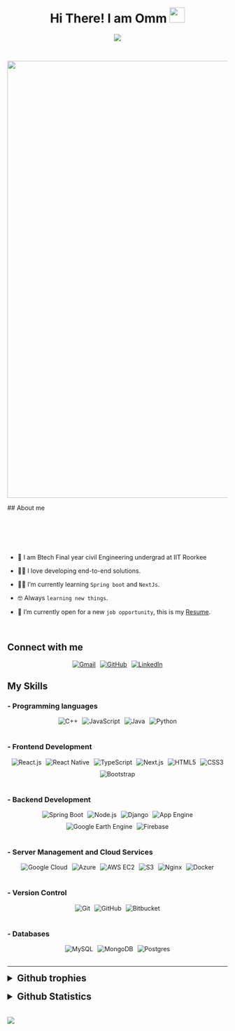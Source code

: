 <h1 align="center">Hi There!  I am Omm <img src="https://media.giphy.com/media/hvRJCLFzcasrR4ia7z/giphy.gif" width="35"></h1>
<p align="center">
<a href="https://github.com/DenverCoder1/readme-typing-svg">
  <img src="https://readme-typing-svg.herokuapp.com?font=Roboto&color=%2300FF00&size=30&center=true&vCenter=true&width=600&height=100&lines=Software+Developer+/+Backend+enthusiast;Full+Stack+developer+%40Swaryantra.com;Full+Stack+developer+%40Bhoomicam;Frontend+developer+%40Yogaflow;Full+Stack+developer+%40Aceacad">
</a>

</p>

<br>
<p  align = center>
<img src="https://user-images.githubusercontent.com/74038190/225813708-98b745f2-7d22-48cf-9150-083f1b00d6c9.gif" width="1000">
</p>
## About me

<br><br>
<br><br>

- :school: I am Btech Final year civil Engineering undergrad at IIT Roorkee
- :technologist: I love developing end-to-end solutions.
- :student: I’m currently learning `Spring boot` and `NextJs`.
- :nerd_face: Always `learning new things`.
- :thinking: I’m currently open for a new `job opportunity`, this is my [Resume](https://drive.google.com/file/d/1PBpEmmPpLIU6aDjp3E36Uh-ZZtVzZRnD/view).

  <br>

## <h2 align=left> Connect with me </h2>

 <div style="display: flex; flex-wrap: wrap; justify-content: center; gap: 10px;">
  <a href="mailto:ommanimeshmishra@gmail.com">
    <img src="https://img.shields.io/badge/Gmail-EA4335?style=for-the-badge&logo=gmail&logoColor=white" alt="Gmail"/>
  </a>
  <a href="https://github.com/Ommanimesh2">
    <img src="https://img.shields.io/badge/GitHub-181717?style=for-the-badge&logo=github&logoColor=white" alt="GitHub"/>
  </a>
  <a href="https://www.linkedin.com/in/omm-animesh-mishra-b81329236">
    <img src="https://img.shields.io/badge/LinkedIn-0077B5?style=for-the-badge&logo=linkedin&logoColor=white" alt="LinkedIn"/>
  </a>

</div>

## My Skills

### - Programming languages

<div style="display: flex; flex-wrap: wrap; justify-content: center; gap: 10px;">
  <img src="https://img.shields.io/badge/-C++-00599C?style=for-the-badge&logo=c%2B%2B&logoColor=white" alt="C++"/>
  <img src="https://img.shields.io/badge/-JavaScript-F7DF1E?style=for-the-badge&logo=javascript&logoColor=white" alt="JavaScript"/>
  <img src="https://img.shields.io/badge/-Java-007396?style=for-the-badge&logo=java&logoColor=white" alt="Java"/>
  <img src="https://img.shields.io/badge/-Python-3776AB?style=for-the-badge&logo=python&logoColor=white" alt="Python"/>
</div>
<br/>

### - Frontend Development

<div style="display: flex; flex-wrap: wrap; justify-content: center; gap: 10px;">
  <img src="https://img.shields.io/badge/-React.js-61DAFB?style=for-the-badge&logo=react&logoColor=white" alt="React.js"/>
  <img src="https://img.shields.io/badge/-React%20Native-61DAFB?style=for-the-badge&logo=react&logoColor=white" alt="React Native"/>
  <img src="https://img.shields.io/badge/-TypeScript-007ACC?style=for-the-badge&logo=typescript&logoColor=white" alt="TypeScript"/>
  <img src="https://img.shields.io/badge/-Next.js-000000?style=for-the-badge&logo=next.js&logoColor=white" alt="Next.js"/>
  <img src="https://img.shields.io/badge/-HTML5-E34F26?style=for-the-badge&logo=html5&logoColor=white" alt="HTML5"/>
  <img src="https://img.shields.io/badge/-CSS3-1572B6?style=for-the-badge&logo=css3&logoColor=white" alt="CSS3"/>
  <img src="https://img.shields.io/badge/-Bootstrap-7952B3?style=for-the-badge&logo=bootstrap&logoColor=white" alt="Bootstrap"/>
</div>
<br/>

### - Backend Development

<div style="display: flex; justify-content: center; flex-wrap: wrap; gap: 10px;">
  <img src="https://img.shields.io/badge/-Spring%20Boot-6DB33F?style=for-the-badge&logo=spring-boot&logoColor=white" alt="Spring Boot"/>
  <img src="https://img.shields.io/badge/-Node.js-339933?style=for-the-badge&logo=node.js&logoColor=white" alt="Node.js"/>
  <img src="https://img.shields.io/badge/-Django-092E20?style=for-the-badge&logo=django&logoColor=white" alt="Django"/>
  <img src="https://img.shields.io/badge/-App%20Engine-4285F4?style=for-the-badge&logo=google-app-engine&logoColor=white" alt="App Engine"/>
  <img src="https://img.shields.io/badge/-Google%20Earth%20Engine-34A853?style=for-the-badge&logo=google-earth&logoColor=white" alt="Google Earth Engine"/>
  <img src="https://img.shields.io/badge/-Firebase-FFCA28?style=for-the-badge&logo=firebase&logoColor=white" alt="Firebase"/>
</div>
<br/>

### - Server Management and Cloud Services

<div style="display: flex; justify-content: center; flex-wrap: wrap; gap: 10px;">
  <img src="https://img.shields.io/badge/-Google%20Cloud-4285F4?style=for-the-badge&logo=google-cloud&logoColor=white" alt="Google Cloud"/>
  <img src="https://img.shields.io/badge/-Azure-0078D4?style=for-the-badge&logo=microsoft-azure&logoColor=white" alt="Azure"/>
  <img src="https://img.shields.io/badge/-AWS%20EC2-232F3E?style=for-the-badge&logo=amazon-aws&logoColor=white" alt="AWS EC2"/>
  <img src="https://img.shields.io/badge/-S3-569A31?style=for-the-badge&logo=amazon-s3&logoColor=white" alt="S3"/>
  <img src="https://img.shields.io/badge/-Nginx-269539?style=for-the-badge&logo=nginx&logoColor=white" alt="Nginx"/>
  <img src="https://img.shields.io/badge/-Docker-2496ED?style=for-the-badge&logo=docker&logoColor=white" alt="Docker"/>
</div>
<br/>

### - Version Control

<div style="display: flex; justify-content: center; flex-wrap: wrap; gap: 10px;">
  <img src="https://img.shields.io/badge/-Git-F05032?style=for-the-badge&logo=git&logoColor=white" alt="Git"/>
  <img src="https://img.shields.io/badge/-GitHub-181717?style=for-the-badge&logo=github&logoColor=white" alt="GitHub"/>
  <img src="https://img.shields.io/badge/-Bitbucket-0052CC?style=for-the-badge&logo=bitbucket&logoColor=white" alt="Bitbucket"/>
</div>
<br/>

### - Databases

<div style="display: flex; justify-content: center; flex-wrap: wrap; gap: 10px;">
  <img src="https://img.shields.io/badge/-MySQL-4479A1?style=for-the-badge&logo=mysql&logoColor=white" alt="MySQL"/>
  <img src="https://img.shields.io/badge/-MongoDB-47A248?style=for-the-badge&logo=mongodb&logoColor=white" alt="MongoDB"/>
  <img src="https://img.shields.io/badge/-Postgres-336791?style=for-the-badge&logo=postgresql&logoColor=white" alt="Postgres"/>
</div>

<br>

---

<details>
  <summary style="font-size: 1.5em; cursor: pointer;">
    <strong>Github trophies</strong>
  </summary>
  <div style="text-align: center; margin: 20px; margin-top: 10px;">
    <img src="https://github-profile-trophy.vercel.app/?username=ommanimesh2" alt="ommanimesh2" style="max-width: 100%;"/>
  </div>
</details>
  <br/>

<details>

<summary style="font-size: 1.5em; cursor: pointer;">
    <strong>Github Statistics</strong>
  </summary>
  <br/>
  <div style="display: flex; justify-content: center; flex-wrap: wrap; gap: 10px;">
<p ><img align="left" src="https://github-readme-stats.vercel.app/api/top-langs?username=ommanimesh2&show_icons=true&locale=en&theme=transparent" alt="ommanimesh2" /></p>

<p>&nbsp;<img align="center" src="https://github-readme-stats.vercel.app/api?username=ommanimesh2&show_icons=true&locale=en&theme=transparent" alt="ommanimesh2" /></p>
</div>
</details>
  <br/>
  <br/>

<img src="https://github.com/Anmol-Baranwal/Cool-GIFs-For-GitHub/assets/74038190/d48893bd-0757-481c-8d7e-ba3e163feae7" />

<br><br>
